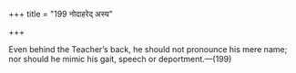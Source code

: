 +++
title = "199 नोदाहरेद् अस्य"

+++

Even behind the Teacher’s back, he should not pronounce his mere name; nor should he mimic his gait, speech or deportment.—(199)